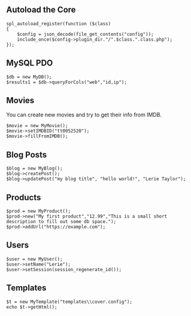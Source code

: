 ## Autoload the Core
```
spl_autoload_register(function ($class)
{
    $config = json_decode(file_get_contents("config"));
    include_once($config->plugin_dir."/".$class.".class.php");
});
```
## MySQL PDO
```
$db = new MyDB();
$results1 = $db->queryForCols("web","id,ip");
```
## Movies
You can create new movies and try to get their info from IMDB.
```
$movie = new MyMovie();
$movie->setIMDBID("tt0052520");
$movie->fillFromIMDB();
```
## Blog Posts
```
$blog = new MyBlog();
$blog->createPost();
$blog->updatePost("my blog title", "hello world!", "Lerie Taylor");
```
## Products
```
$prod = new MyProduct();
$prod->new("My first product","12.99","This is a small short description to fill out some db space.");
$prod->addUrl("https://example.com");
```
## Users
```
$user = new MyUser();
$user->setName("Lerie");
$user->setSession(session_regenerate_id());
```

## Templates
```
$t = new MyTemplate("templates\\cover.config");
echo $t->getHtml();
```